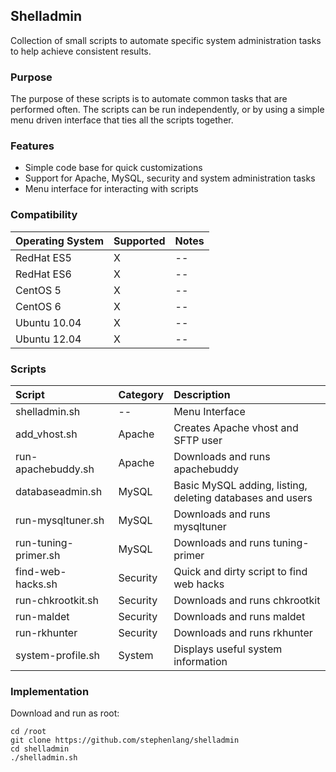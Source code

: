 ## Shelladmin

Collection of small scripts to automate specific system administration
tasks to help achieve consistent results.


### Purpose

The purpose of these scripts is to automate common tasks that are performed
often.  The scripts can be run independently, or by using a simple menu
driven interface that ties all the scripts together.


### Features

- Simple code base for quick customizations
- Support for Apache, MySQL, security and system administration tasks
- Menu interface for interacting with scripts


### Compatibility

| **Operating System** | **Supported** | **Notes** |
|:-------------|:----------------|:----------------|
|RedHat ES5|X|--|
|RedHat ES6|X|--|
|CentOS 5|X|--|
|CentOS 6|X|--|
|Ubuntu 10.04|X|--|
|Ubuntu 12.04|X|--|


### Scripts

| **Script** | **Category** | **Description** |
|:-------------|:----------------|:----------------|
|shelladmin.sh|--|Menu Interface|
|add\_vhost.sh|Apache|Creates Apache vhost and SFTP user|
|run-apachebuddy.sh|Apache|Downloads and runs apachebuddy|
|databaseadmin.sh|MySQL|Basic MySQL adding, listing, deleting databases and users|
|run-mysqltuner.sh|MySQL|Downloads and runs mysqltuner|
|run-tuning-primer.sh|MySQL|Downloads and runs tuning-primer|
|find-web-hacks.sh|Security|Quick and dirty script to find web hacks|
|run-chkrootkit.sh|Security|Downloads and runs chkrootkit|
|run-maldet|Security|Downloads and runs maldet|
|run-rkhunter|Security|Downloads and runs rkhunter|
|system-profile.sh|System|Displays useful system information|


### Implementation

Download and run as root:

	cd /root
	git clone https://github.com/stephenlang/shelladmin
	cd shelladmin
	./shelladmin.sh
